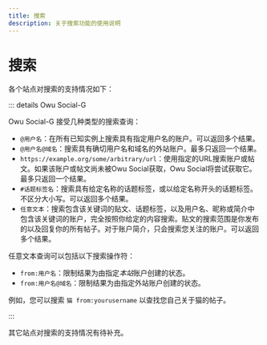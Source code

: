 ```yaml
---
title: 搜索
description: 关于搜索功能的使用说明
---
```


# 搜索

各个站点对搜索的支持情况如下：

::: details Owu Social-G

Owu Social-G 接受几种类型的搜索查询：

- `@用户名`：在所有已知实例上搜索具有指定用户名的账户。可以返回多个结果。
- `@用户名@域名`：搜索具有确切用户名和域名的外站账户。最多只返回一个结果。
- `https://example.org/some/arbitrary/url`：使用指定的URL搜索账户或帖文。如果该账户或帖文尚未被Owu Social获取，Owu Social将尝试获取它。最多只返回一个结果。
- `#话题标签名`：搜索具有给定名称的话题标签，或以给定名称开头的话题标签。不区分大小写。可以返回多个结果。
- `任意文本`：搜索包含该关键词的贴文、话题标签，以及用户名、昵称或简介中包含该关键词的账户，完全按照你给定的内容搜索。贴文的搜索范围是你发布的以及回复你的所有帖子。对于账户简介，只会搜索您关注的账户。可以返回多个结果。

任意文本查询可以包括以下搜索操作符：

- `from:用户名`：限制结果为由指定*本站*账户创建的状态。
- `from:用户名@域名`：限制结果为由指定外站账户创建的状态。

例如，您可以搜索 `猫 from:yourusername` 以查找您自己关于猫的帖子。

:::

其它站点对搜索的支持情况有待补充。
